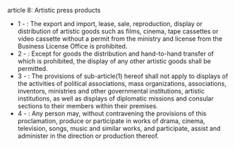 article 8: Artistic press products 

<ul>
			<li>1 - : The export and import, lease, sale, reproduction, display or distribution of artistic goods such as films, cinema, tape cassettes or video cassette without a permit from the ministry and license from the Business License Office is prohibited. <ul>
			</ul></li>			<li>2 - : Except for goods the distribution and hand-to-hand transfer of which is prohibited, the display of any other artistic goods shall be permitted. <ul>
			</ul></li>			<li>3 - : The provisions of sub-article(1) hereof shall not apply to displays of the activities of political associations, mass organizations, associations, inventors, ministries and other governmental institutions, artistic institutions, as well as displays of diplomatic missions and consular sections to their members within their premises. <ul>
			</ul></li>			<li>4 - : Any person may, without contravening the provisions of this proclamation, produce or participate in works of drama, cinema, television, songs, music and similar works, and participate, assist and administer in the direction or production thereof. <ul>
			</ul></li></ul>